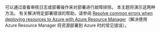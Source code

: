 可以通过查看审核日志或部署操作来对部署进行故障排除。 本主题将演示这两种方法。 有关解决特定部署错误的帮助，请参阅 [Resolve common errors when deploying resources to Azure with Azure Resource Manager](../articles/azure-resource-manager/resource-manager-common-deployment-errors.md)（解决使用 Azure Resource Manager 将资源部署到 Azure 时的常见错误）。

